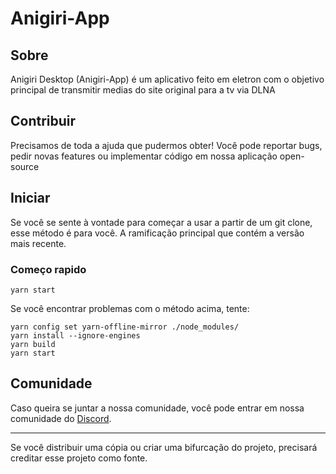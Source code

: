 # Anigiri-App
## Sobre
Anigiri Desktop (Anigiri-App) é um aplicativo feito em eletron com o objetivo principal de transmitir medias do site original para a tv via DLNA

## Contribuir
 Precisamos de toda a ajuda que pudermos obter! Você pode reportar bugs, pedir novas features ou implementar código em nossa aplicação open-source
 
## Iniciar
Se você se sente à vontade para começar a usar a partir de um git clone, esse método é para você.
A ramificação principal que contém a versão mais recente.
###   Começo rapido
  ```
  yarn start
  ```
  Se você encontrar problemas com o método acima, tente:
  ```
  yarn config set yarn-offline-mirror ./node_modules/
  yarn install --ignore-engines
  yarn build
  yarn start
  ```
## Comunidade
Caso queira se juntar a nossa comunidade, você pode entrar em nossa comunidade do [Discord](https://discord.gg/JrhAJFj).
***
Se você distribuir uma cópia ou criar uma bifurcação do projeto, precisará creditar esse projeto como fonte.

